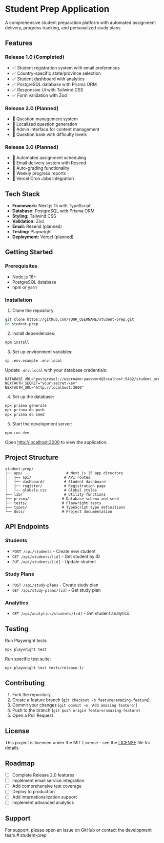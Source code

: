# Student Prep Application

A comprehensive student preparation platform with automated assignment delivery, progress tracking, and personalized study plans.

## Features

### Release 1.0 (Completed)
- ✅ Student registration system with email preferences
- ✅ Country-specific state/province selection
- ✅ Student dashboard with analytics
- ✅ PostgreSQL database with Prisma ORM
- ✅ Responsive UI with Tailwind CSS
- ✅ Form validation with Zod

### Release 2.0 (Planned)
- 🔄 Question management system
- 🔄 Localized question generation
- 🔄 Admin interface for content management
- 🔄 Question bank with difficulty levels

### Release 3.0 (Planned)
- 🔄 Automated assignment scheduling
- 🔄 Email delivery system with Resend
- 🔄 Auto-grading functionality
- 🔄 Weekly progress reports
- 🔄 Vercel Cron Jobs integration

## Tech Stack

- **Framework:** Next.js 15 with TypeScript
- **Database:** PostgreSQL with Prisma ORM
- **Styling:** Tailwind CSS
- **Validation:** Zod
- **Email:** Resend (planned)
- **Testing:** Playwright
- **Deployment:** Vercel (planned)

## Getting Started

### Prerequisites

- Node.js 18+ 
- PostgreSQL database
- npm or yarn

### Installation

1. Clone the repository:
```bash
git clone https://github.com/YOUR_USERNAME/student-prep.git
cd student-prep
```

2. Install dependencies:
```bash
npm install
```

3. Set up environment variables:
```bash
cp .env.example .env.local
```

Update `.env.local` with your database credentials:
```
DATABASE_URL="postgresql://username:password@localhost:5432/student_prep"
NEXTAUTH_SECRET="your-secret-key"
NEXTAUTH_URL="http://localhost:3000"
```

4. Set up the database:
```bash
npx prisma generate
npx prisma db push
npx prisma db seed
```

5. Start the development server:
```bash
npm run dev
```

Open [http://localhost:3000](http://localhost:3000) to view the application.

## Project Structure

```
student-prep/
├── app/                    # Next.js 15 app directory
│   ├── api/               # API routes
│   ├── dashboard/         # Student dashboard
│   ├── register/          # Registration page
│   └── globals.css        # Global styles
├── lib/                   # Utility functions
├── prisma/               # Database schema and seed
├── tests/                # Playwright tests
├── types/                # TypeScript type definitions
└── docs/                 # Project documentation
```

## API Endpoints

### Students
- `POST /api/students` - Create new student
- `GET /api/students/[id]` - Get student by ID
- `PUT /api/students/[id]` - Update student

### Study Plans
- `POST /api/study-plans` - Create study plan
- `GET /api/study-plans/[id]` - Get study plan

### Analytics
- `GET /api/analytics/students/[id]` - Get student analytics

## Testing

Run Playwright tests:
```bash
npx playwright test
```

Run specific test suite:
```bash
npx playwright test tests/release-1/
```

## Contributing

1. Fork the repository
2. Create a feature branch (`git checkout -b feature/amazing-feature`)
3. Commit your changes (`git commit -m 'Add amazing feature'`)
4. Push to the branch (`git push origin feature/amazing-feature`)
5. Open a Pull Request

## License

This project is licensed under the MIT License - see the [LICENSE](LICENSE) file for details.

## Roadmap

- [ ] Complete Release 2.0 features
- [ ] Implement email service integration
- [ ] Add comprehensive test coverage
- [ ] Deploy to production
- [ ] Add internationalization support
- [ ] Implement advanced analytics

## Support

For support, please open an issue on GitHub or contact the development team.# student-prep
